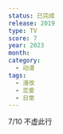 ```yaml
---
status: 已完成
release: 2019
type: TV
score: 7
year: 2023
month:
category:
  - 动漫
tags:
  - 漫改
  - 恋爱
  - 日常
---
```

7/10 不虚此行
